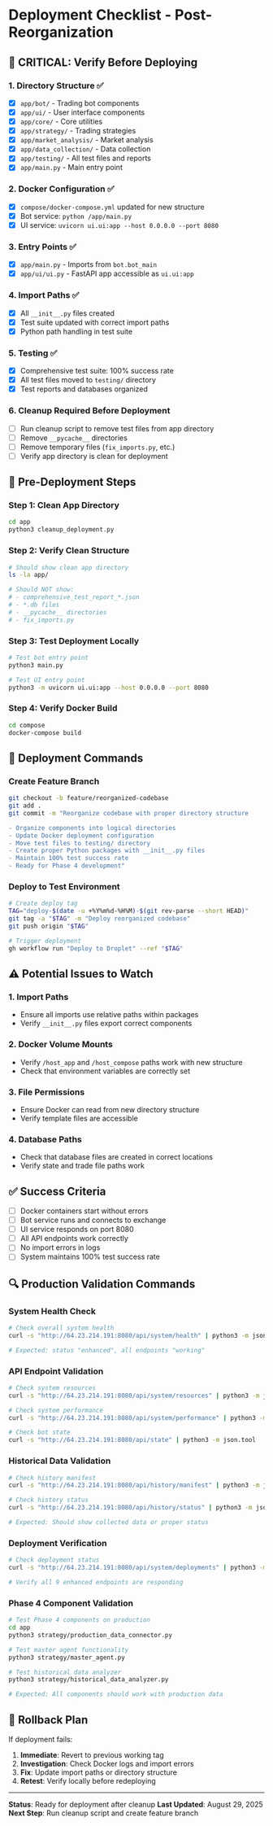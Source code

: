 # Deployment Checklist - Post-Reorganization

## 🚨 CRITICAL: Verify Before Deploying

### **1. Directory Structure ✅**
- [x] `app/bot/` - Trading bot components
- [x] `app/ui/` - User interface components  
- [x] `app/core/` - Core utilities
- [x] `app/strategy/` - Trading strategies
- [x] `app/market_analysis/` - Market analysis
- [x] `app/data_collection/` - Data collection
- [x] `app/testing/` - All test files and reports
- [x] `app/main.py` - Main entry point

### **2. Docker Configuration ✅**
- [x] `compose/docker-compose.yml` updated for new structure
- [x] Bot service: `python /app/main.py`
- [x] UI service: `uvicorn ui.ui:app --host 0.0.0.0 --port 8080`

### **3. Entry Points ✅**
- [x] `app/main.py` - Imports from `bot.bot_main`
- [x] `app/ui/ui.py` - FastAPI app accessible as `ui.ui:app`

### **4. Import Paths ✅**
- [x] All `__init__.py` files created
- [x] Test suite updated with correct import paths
- [x] Python path handling in test suite

### **5. Testing ✅**
- [x] Comprehensive test suite: 100% success rate
- [x] All test files moved to `testing/` directory
- [x] Test reports and databases organized

### **6. Cleanup Required Before Deployment**
- [ ] Run cleanup script to remove test files from app directory
- [ ] Remove `__pycache__` directories
- [ ] Remove temporary files (`fix_imports.py`, etc.)
- [ ] Verify app directory is clean for deployment

## 🔧 Pre-Deployment Steps

### **Step 1: Clean App Directory**
```bash
cd app
python3 cleanup_deployment.py
```

### **Step 2: Verify Clean Structure**
```bash
# Should show clean app directory
ls -la app/

# Should NOT show:
# - comprehensive_test_report_*.json
# - *.db files
# - __pycache__ directories
# - fix_imports.py
```

### **Step 3: Test Deployment Locally**
```bash
# Test bot entry point
python3 main.py

# Test UI entry point  
python3 -m uvicorn ui.ui:app --host 0.0.0.0 --port 8080
```

### **Step 4: Verify Docker Build**
```bash
cd compose
docker-compose build
```

## 🚀 Deployment Commands

### **Create Feature Branch**
```bash
git checkout -b feature/reorganized-codebase
git add .
git commit -m "Reorganize codebase with proper directory structure

- Organize components into logical directories
- Update Docker deployment configuration
- Move test files to testing/ directory
- Create proper Python packages with __init__.py files
- Maintain 100% test success rate
- Ready for Phase 4 development"
```

### **Deploy to Test Environment**
```bash
# Create deploy tag
TAG="deploy-$(date -u +%Y%m%d-%H%M)-$(git rev-parse --short HEAD)"
git tag -a "$TAG" -m "Deploy reorganized codebase"
git push origin "$TAG"

# Trigger deployment
gh workflow run "Deploy to Droplet" --ref "$TAG"
```

## ⚠️ Potential Issues to Watch

### **1. Import Paths**
- Ensure all imports use relative paths within packages
- Verify `__init__.py` files export correct components

### **2. Docker Volume Mounts**
- Verify `/host_app` and `/host_compose` paths work with new structure
- Check that environment variables are correctly set

### **3. File Permissions**
- Ensure Docker can read from new directory structure
- Verify template files are accessible

### **4. Database Paths**
- Check that database files are created in correct locations
- Verify state and trade file paths work

## ✅ Success Criteria

- [ ] Docker containers start without errors
- [ ] Bot service runs and connects to exchange
- [ ] UI service responds on port 8080
- [ ] All API endpoints work correctly
- [ ] No import errors in logs
- [ ] System maintains 100% test success rate

## 🔍 Production Validation Commands

### **System Health Check**
```bash
# Check overall system health
curl -s "http://64.23.214.191:8080/api/system/health" | python3 -m json.tool

# Expected: status "enhanced", all endpoints "working"
```

### **API Endpoint Validation**
```bash
# Check system resources
curl -s "http://64.23.214.191:8080/api/system/resources" | python3 -m json.tool

# Check system performance  
curl -s "http://64.23.214.191:8080/api/system/performance" | python3 -m json.tool

# Check bot state
curl -s "http://64.23.214.191:8080/api/state" | python3 -m json.tool
```

### **Historical Data Validation**
```bash
# Check history manifest
curl -s "http://64.23.214.191:8080/api/history/manifest" | python3 -m json.tool

# Check history status
curl -s "http://64.23.214.191:8080/api/history/status" | python3 -m json.tool

# Expected: Should show collected data or proper status
```

### **Deployment Verification**
```bash
# Check deployment status
curl -s "http://64.23.214.191:8080/api/system/deployments" | python3 -m json.tool

# Verify all 9 enhanced endpoints are responding
```

### **Phase 4 Component Validation**
```bash
# Test Phase 4 components on production
cd app
python3 strategy/production_data_connector.py

# Test master agent functionality
python3 strategy/master_agent.py

# Test historical data analyzer
python3 strategy/historical_data_analyzer.py

# Expected: All components should work with production data
```

## 🔄 Rollback Plan

If deployment fails:
1. **Immediate**: Revert to previous working tag
2. **Investigation**: Check Docker logs and import errors
3. **Fix**: Update import paths or directory structure
4. **Retest**: Verify locally before redeploying

---

**Status**: Ready for deployment after cleanup
**Last Updated**: August 29, 2025
**Next Step**: Run cleanup script and create feature branch
